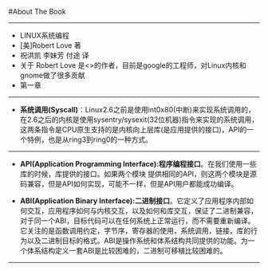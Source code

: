 #About The Book
***
* LINUX系统编程
* [美]Robert Love 著
* 祝洪凯 李妹芳 付途 译
* 关于 Robert Love 是<<Linux Kernel Development>>的作者，目前是google的工程师，对Linux内核和gnome做了很多贡献
* 第一章

***
* __系统调用(Syscall)__：Linux2.6之前是使用int0x80(中断)来实现系统调用的，在2.6之后的内核是使用sysentry/sysexit(32位机器)指令来实现的系统调用，这两条指令是CPU原生支持的是内核向上层库(是应用提供的接口)，API的一个特例，也是从ring3到ring0的一种方式。
***
* __API(Application Programming Interface):程序编程接口__。在我们使用一些库的时候，库提供的接口。如果两个模块
提供相同的API，则这两个模块是源码兼容，但是API如何实现，可能不一样，但是API用户都能成功编译。

* __ABI(Application Binary Interface):二进制接口__。它定义了应用程序内部如何交互，应用程序如何与内核交互，以及如何和库交互，保证了二进制兼容，对于同一个ABI，目标代码可以在任何系统上正常运行，而不需要重新编译。它关注的是函数调用约定，字节序，寄存器的使用，系统调用，链接，库的行为以及二进制目标的格式。ABI是操作系统和体系结构共同提供的功能。为一个体系结构定义一套ABI是比较困难的，二进制可移植比较困难的。
***
